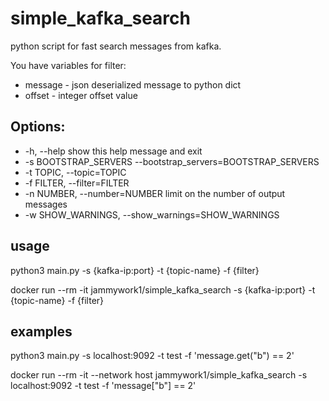 # simple_kafka_search

python script for fast search messages from kafka.

You have variables for filter:
  - message - json deserialized message to python dict
  - offset - integer offset value 

## Options:
  - -h, --help                    show this help message and exit
  - -s BOOTSTRAP_SERVERS --bootstrap_servers=BOOTSTRAP_SERVERS
  - -t TOPIC, --topic=TOPIC
  - -f FILTER, --filter=FILTER
  - -n NUMBER, --number=NUMBER    limit on the number of output messages
  - -w SHOW_WARNINGS, --show_warnings=SHOW_WARNINGS

## usage

python3 main.py -s {kafka-ip:port} -t {topic-name} -f {filter}


docker run --rm -it jammywork1/simple_kafka_search -s {kafka-ip:port} -t {topic-name} -f {filter}

## examples
python3 main.py -s localhost:9092 -t test -f 'message.get("b") == 2'

docker run --rm -it --network host jammywork1/simple_kafka_search -s localhost:9092 -t test -f 'message["b"] == 2'


